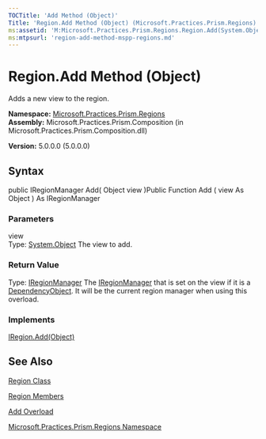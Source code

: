 ```yaml
---
TOCTitle: 'Add Method (Object)'
Title: 'Region.Add Method (Object) (Microsoft.Practices.Prism.Regions)'
ms:assetid: 'M:Microsoft.Practices.Prism.Regions.Region.Add(System.Object)'
ms:mtpsurl: 'region-add-method-mspp-regions.md'
---
```


# Region.Add Method (Object)

Adds a new view to the region.

**Namespace:** [Microsoft.Practices.Prism.Regions](https://msdn.microsoft.com/library/microsoft.practices.prism.regions)
**Assembly:** Microsoft.Practices.Prism.Composition (in Microsoft.Practices.Prism.Composition.dll)

**Version:** 5.0.0.0 (5.0.0.0)

## Syntax
public IRegionManager Add( Object view )Public Function Add ( view As Object ) As IRegionManager

### Parameters

view  
Type: [System.Object](http://msdn.microsoft.com/en-us/library/e5kfa45b)
The view to add.

### Return Value

Type: [IRegionManager](https://msdn.microsoft.com/library/microsoft.practices.prism.regions.iregionmanager)
The [IRegionManager](https://msdn.microsoft.com/library/microsoft.practices.prism.regions.iregionmanager) that is set on the view if it is a [DependencyObject](http://msdn.microsoft.com/en-us/library/ms589309). It will be the current region manager when using this overload.
### Implements

[IRegion.Add(Object)](https://msdn.microsoft.com/library/microsoft.practices.prism.regions.iregion.add(system.object))

## See Also
[Region Class](https://msdn.microsoft.com/library/microsoft.practices.prism.regions.region)

[Region Members](https://msdn.microsoft.com/allmembers.t:microsoft.practices.prism.regions.region)

[Add Overload](https://msdn.microsoft.com/overload:microsoft.practices.prism.regions.region.add)

[Microsoft.Practices.Prism.Regions Namespace](https://msdn.microsoft.com/library/microsoft.practices.prism.regions)
